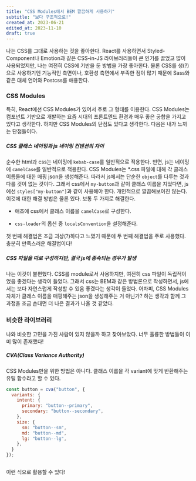 ```yaml
---
title: "CSS Modules에서 BEM 깔끔하게 사용하기"
subtitle: "보다 구조적으로!"
created_at: 2023-06-21
edited_at: 2023-11-10
draft: true
---
```


나는 CSS를 그대로 사용하는 것을 좋아한다. React를 사용하면서 Styled-Component나 Emotion과 같은 CSS-in-JS 라이브러리들이 큰 인기를 끌었고 많이 사용되었지만, 나는 여전히 CSS에 기반을 둔 방법을 가장 좋아한다. 물론 CSS를 생(?)으로 사용하기엔 기능적인 측면이나, 호환성 측면에서 부족한 점이 많기 때문에 Sass와 같은 대체 언어와 Postcss를 애용한다.

### CSS Modules

특히, React에선 CSS Modules가 있어서 주로 그 형태를 이용한다. CSS Modules는 컴포넌트 기반으로 개발하는 요즘 시대의 프론트엔드 환경과 매우 좋은 궁합을 가지고 있다고 생각한다. 하지만 CSS Modules의 단점도 있다고 생각한다. 다음은 내가 느끼는 단점들이다.

##### CSS 클래스 네이밍과 js 네이밍 컨벤션의 차이

순수한 html과 css는 네이밍에 `kebab-case`를 일반적으로 적용한다. 반면, js는 네이밍에 `camelCase`를 일반적으로 적용한다. CSS Modules는 \*.css 파일에 대해 각 클래스 이름들에 대한 매핑 json을 생성해준다. 따라서 js에서는 단순한 `object`를 다루는 것과 다를 것이 없는 것이다.  그래서 css에서 `my-button`과 같이 클래스 이름을 지었다면, js에선 `styles["my-button"]`과 같이 사용해야 한다. 개인적으로 깔끔해보이진 않는다. 이것에 대한 해결 방법은 물론 있다. 보통 두 가지로 해결한다.

- 애초에 css에서 클래스 이름을 `camelCase`로 구성한다.

- `css-loader`의 옵션 중 `localsConvention`을 설정해준다.

첫 번째 해결법은 조금 괴상(?)하다고 느꼈기 때문에 두 번째 해결법을 주로 사용했다. 충분히 만족스러운 해결법이다!

##### CSS 파일을 따로 구성하지만, 결국 js에 종속되는 경우가 발생

나는 이것이 불편했다. CSS를 module로서 사용하지만, 여전히 css 파일이 독립적이었음 좋겠다는 생각이 들었다. 그래서 css는 BEM과 같은 방법론으로 작성하면서, js에서는 보다 자연스럽게 작성할 수 있음 좋겠다는 생각이 들었다. 어차피, CSS Modules 자체가 클래스 이름을 매핑해주는 json을 생성해주는 거 아닌가? 하는 생각과 함께 그 과정을 조금 손대면 더 나은 결과가 나올 것 같았다.

### 비슷한 라이브러리

나와 비슷한 고민을 가진 사람이 있지 않을까 하고 찾아보았다. 너무 훌륭한 방법들이 이미 많이 존재했다!

##### CVA(Class Variance Authority)

CSS Modules만을 위한 방법은 아니다. 클래스 이름을 각 variant에 맞게 반환해주는 유틸 함수라고 할 수 있다.

```js
const button = cva("button", {
  variants: {
    intent: {
      primary: "button--primary",
      secondary: "button--secondary",
    },
    size: {
      sm: "button--sm",
      md: "button--md",
      lg: "button--lg",
    },
  }
});



```

이런 식으로 활용할 수 있다!
